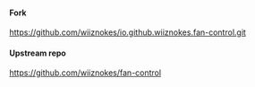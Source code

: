 #### Fork

https://github.com/wiiznokes/io.github.wiiznokes.fan-control.git

#### Upstream repo

https://github.com/wiiznokes/fan-control
